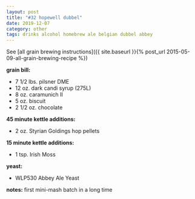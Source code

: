 ```yaml
---
layout: post
title: "#32 hopewell dubbel"
date: 2019-12-07
category: other
tags: drinks alcohol homebrew ale belgian dubbel abbey
---
```

See  [all grain brewing instructions]({{ site.baseurl }}{% post_url 2015-05-09-all-grain-brewing-recipe %})

**grain bill:**
* 7 1/2 lbs. pilsner DME
* 12 oz. dark candi syrup (275L)
* 8 oz. caramunich II
* 5 oz. biscuit
* 2 1/2 oz. chocolate

**45 minute kettle additions:**
* 2 oz. Styrian Goldings hop pellets

**15 minute kettle additions:**
* 1 tsp. Irish Moss

**yeast:**
* WLP530 Abbey Ale Yeast

**notes:**
first mini-mash batch in a long time
